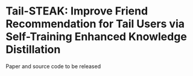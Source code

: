 # Tail-STEAK: Improve Friend Recommendation for Tail Users via Self-Training Enhanced Knowledge Distillation

Paper and source code to be released
